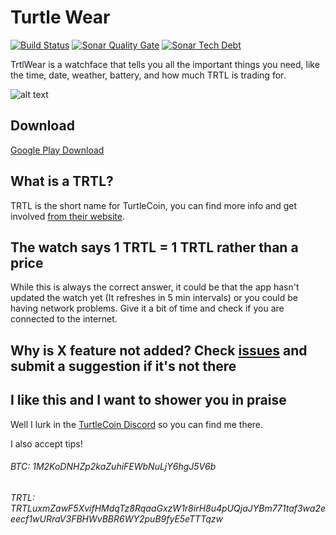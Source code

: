 # Turtle Wear
[![Build Status](https://app.bitrise.io/app/871f631049735080/status.svg?token=n_DQ0VQHPnw8cXNTHLX4Ag&branch=master)](https://app.bitrise.io/app/871f631049735080)
[![Sonar Quality Gate](https://img.shields.io/sonar/quality_gate/seperot_turtle-wear?server=https%3A%2F%2Fsonarcloud.io&style=flat-square)](https://sonarcloud.io/dashboard?id=seperot_turtle-wear)
[![Sonar Tech Debt](https://img.shields.io/sonar/tech_debt/seperot_turtle-wear?server=https%3A%2F%2Fsonarcloud.io&style=flat-square)](https://sonarcloud.io/dashboard?id=seperot_turtle-wear)

TrtlWear is a watchface that tells you all the important things you need, like the time, date, weather,
battery, and how much TRTL is trading for.

![alt text](https://raw.githubusercontent.com/Seperot/TrtlWear/master/wear/src/main/res/drawable-nodpi/preview_digital.png)

## Download

[Google Play Download](https://play.google.com/store/apps/details?id=uk.co.ijhdev.trtlware)

## What is a TRTL?

TRTL is the short name for TurtleCoin, you can find more info and get involved [from their website](https://turtlecoin.lol/).

## The watch says 1 TRTL = 1 TRTL rather than a price
While this is always the correct answer, it could be that the app hasn't updated the watch yet (It refreshes in 5 min intervals)
or you could be having network problems. Give it a bit of time and check if you are connected to the internet.

## Why is **X** feature not added? Check [issues](https://github.com/seperot/TrtlWear/issues) and submit a suggestion if it's not there

## I like this and I want to shower you in praise

Well I lurk in the [TurtleCoin Discord](http://chat.turtlecoin.lol/) so you can find me there.

I also accept tips!

###### BTC: 1M2KoDNHZp2kaZuhiFEWbNuLjY6hgJ5V6b

###### TRTL: TRTLuxmZawF5XvifHMdqTz8RqaaGxzW1r8irH8u4pUQjaJYBm771taf3wa2eeecf1wURraV3FBHWvBBR6WY2puB9fyE5eTTTqzw
